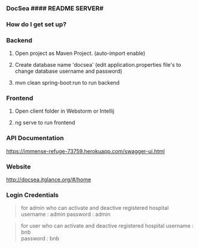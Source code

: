 ### DocSea #### README  SERVER#

### How do I get set up? ###

### Backend ###

1. Open project as Maven Project. (auto-import enable)

2. Create database name 'docsea'  (edit application.properties file's to change database username and password)
				
3. mvn clean spring-boot:run to run backend
        

### Frontend ###
1. Open client folder in Webstorm or Intellij

2. ng serve to run frontend 


### API Documentation ###
https://immense-refuge-73759.herokuapp.com/swagger-ui.html

### Website
http://docsea.itglance.org/#/home

### Login Credentials 
 
> for admin who can activate and deactive registered hospital
username : admin
password : admin

> for user who can activate and deactive registered hospital
username : bnb  
password : bnb